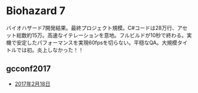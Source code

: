 # Biohazard 7

バイオハザード7開発結果。最終プロジェクト規模。C#コードは28万行、アセット総数約15万。高速なイテレーションを意地。フルビルドが10秒で終わる。実機で安定したパフォーマンスを実現60fpsを切らない。平穏なQA。大規模タイトルでは初。炎上しなかった！！

## gcconf2017

- [2017年2月18日](https://twitter.com/aizen76/status/832782398907510784)
